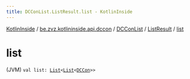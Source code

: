```yaml
---
title: DCConList.ListResult.list - KotlinInside
---
```


[KotlinInside](../../../index.html) / [be.zvz.kotlininside.api.dccon](../../index.html) / [DCConList](../index.html) / [ListResult](index.html) / [list](./list.html)

# list

(JVM) `val list: `[`List`](https://kotlinlang.org/api/latest/jvm/stdlib/kotlin.collections/-list/index.html)`<`[`List`](https://kotlinlang.org/api/latest/jvm/stdlib/kotlin.collections/-list/index.html)`<`[`DCCon`](../../../be.zvz.kotlininside.api.type/-d-c-con/index.html)`>>`